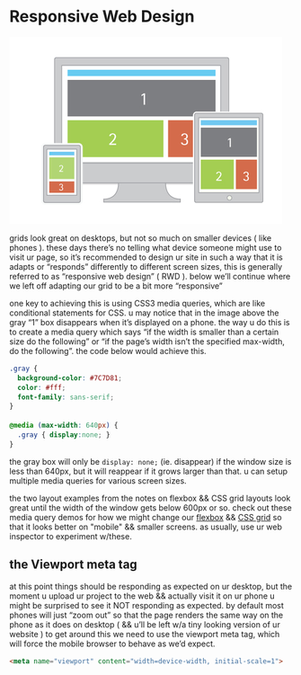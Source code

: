 # Responsive Web Design

![responsive web design](../images/rwd.jpg)

grids look great on desktops, but not so much on smaller devices ( like phones ). these days there’s no telling what device someone might use to visit ur page, so it’s recommended to design ur site in such a way that it is adapts or “responds” differently to different screen sizes, this is generally referred to as “responsive web design” ( RWD ). below we’ll continue where we left off adapting our grid to be a bit more “responsive”

one key to achieving this is using CSS3 media queries, which are like conditional statements for CSS. u may notice that in the image above the gray “1” box disappears when it’s displayed on a phone. the way u do this is to create a media query which says “if the width is smaller than a certain size do the following” or “if the page’s width isn’t the specified max-width, do the following”. the code below would achieve this.

```CSS
.gray {
  background-color: #7C7D81;
  color: #fff;
  font-family: sans-serif;
}

@media (max-width: 640px) {
  .gray { display:none; }
}
```

the gray box will only be `display: none;` (ie. disappear) if the window size is less than 640px, but it will reappear if it grows larger than that. u can setup multiple media queries for various screen sizes.

the two layout examples from the notes on flexbox && CSS grid layouts look great until the width of the window gets below 600px or so. check out these media query demos for how we might change our [flexbox](../demos/layout-rwd-ex1.html) && [CSS grid](../demos/layout-rwd-ex2.html) so that it looks better on "mobile" && smaller screens. as usually, use ur web inspector to experiment w/these.


## the Viewport meta tag

at this point things should be responding as expected on ur desktop, but the moment u upload ur project to the web && actually visit it on ur phone u might be surprised to see it NOT responding as expected. by default most phones will just “zoom out” so that the page renders the same way on the phone as it does on desktop ( && u’ll be left w/a tiny looking version of ur website ) to get around this we need to use the viewport meta tag, which will force the mobile browser to behave as we’d expect.

```html
<meta name="viewport" content="width=device-width, initial-scale=1">
```
